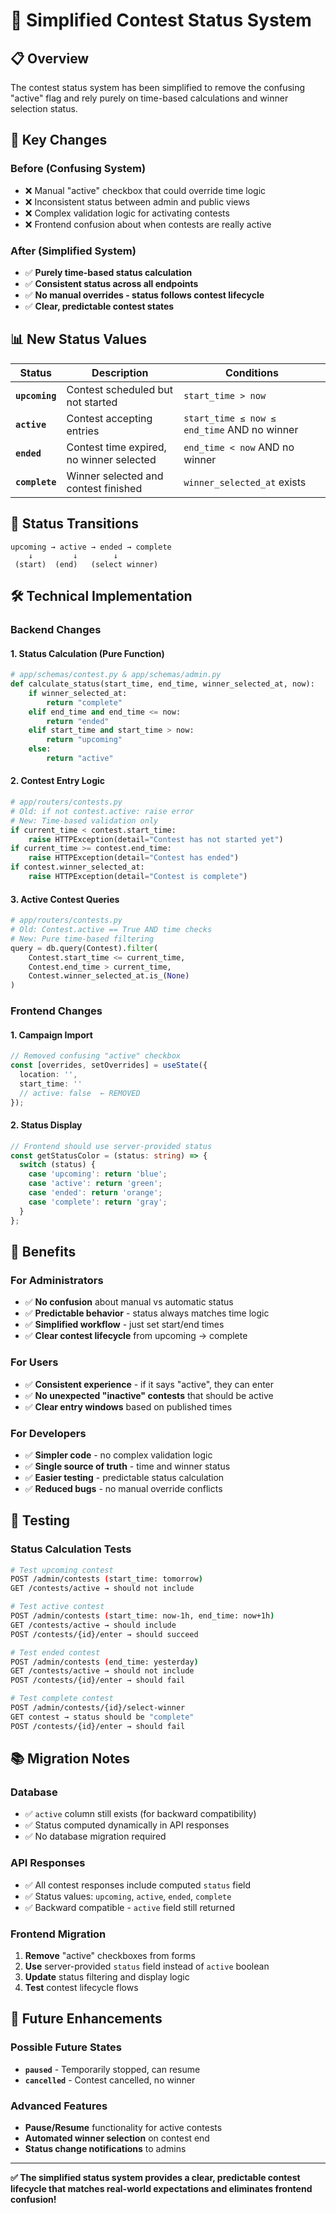 # 🎯 Simplified Contest Status System

## 📋 Overview
The contest status system has been simplified to remove the confusing "active" flag and rely purely on time-based calculations and winner selection status.

## 🔧 Key Changes

### **Before (Confusing System)**
- ❌ Manual "active" checkbox that could override time logic
- ❌ Inconsistent status between admin and public views
- ❌ Complex validation logic for activating contests
- ❌ Frontend confusion about when contests are really active

### **After (Simplified System)**
- ✅ **Purely time-based status calculation**
- ✅ **Consistent status across all endpoints**
- ✅ **No manual overrides - status follows contest lifecycle**
- ✅ **Clear, predictable contest states**

## 📊 New Status Values

| Status | Description | Conditions |
|--------|-------------|------------|
| **`upcoming`** | Contest scheduled but not started | `start_time > now` |
| **`active`** | Contest accepting entries | `start_time ≤ now ≤ end_time` AND no winner |
| **`ended`** | Contest time expired, no winner selected | `end_time < now` AND no winner |
| **`complete`** | Winner selected and contest finished | `winner_selected_at` exists |

## 🔄 Status Transitions

```
upcoming → active → ended → complete
    ↓         ↓        ↓
 (start)  (end)   (select winner)
```

## 🛠️ Technical Implementation

### **Backend Changes**

#### **1. Status Calculation (Pure Function)**
```python
# app/schemas/contest.py & app/schemas/admin.py
def calculate_status(start_time, end_time, winner_selected_at, now):
    if winner_selected_at:
        return "complete"
    elif end_time and end_time <= now:
        return "ended"
    elif start_time and start_time > now:
        return "upcoming"
    else:
        return "active"
```

#### **2. Contest Entry Logic**
```python
# app/routers/contests.py
# Old: if not contest.active: raise error
# New: Time-based validation only
if current_time < contest.start_time:
    raise HTTPException(detail="Contest has not started yet")
if current_time >= contest.end_time:
    raise HTTPException(detail="Contest has ended")
if contest.winner_selected_at:
    raise HTTPException(detail="Contest is complete")
```

#### **3. Active Contest Queries**
```python
# app/routers/contests.py
# Old: Contest.active == True AND time checks
# New: Pure time-based filtering
query = db.query(Contest).filter(
    Contest.start_time <= current_time,
    Contest.end_time > current_time,
    Contest.winner_selected_at.is_(None)
)
```

### **Frontend Changes**

#### **1. Campaign Import**
```typescript
// Removed confusing "active" checkbox
const [overrides, setOverrides] = useState({
  location: '',
  start_time: ''
  // active: false  ← REMOVED
});
```

#### **2. Status Display**
```typescript
// Frontend should use server-provided status
const getStatusColor = (status: string) => {
  switch (status) {
    case 'upcoming': return 'blue';
    case 'active': return 'green';
    case 'ended': return 'orange';
    case 'complete': return 'gray';
  }
};
```

## 🎯 Benefits

### **For Administrators**
- ✅ **No confusion** about manual vs automatic status
- ✅ **Predictable behavior** - status always matches time logic
- ✅ **Simplified workflow** - just set start/end times
- ✅ **Clear contest lifecycle** from upcoming → complete

### **For Users**
- ✅ **Consistent experience** - if it says "active", they can enter
- ✅ **No unexpected "inactive" contests** that should be active
- ✅ **Clear entry windows** based on published times

### **For Developers**
- ✅ **Simpler code** - no complex validation logic
- ✅ **Single source of truth** - time and winner status
- ✅ **Easier testing** - predictable status calculation
- ✅ **Reduced bugs** - no manual override conflicts

## 🧪 Testing

### **Status Calculation Tests**
```bash
# Test upcoming contest
POST /admin/contests (start_time: tomorrow)
GET /contests/active → should not include

# Test active contest  
POST /admin/contests (start_time: now-1h, end_time: now+1h)
GET /contests/active → should include
POST /contests/{id}/enter → should succeed

# Test ended contest
POST /admin/contests (end_time: yesterday)
GET /contests/active → should not include
POST /contests/{id}/enter → should fail

# Test complete contest
POST /admin/contests/{id}/select-winner
GET contest → status should be "complete"
POST /contests/{id}/enter → should fail
```

## 📚 Migration Notes

### **Database**
- ✅ `active` column still exists (for backward compatibility)
- ✅ Status computed dynamically in API responses
- ✅ No database migration required

### **API Responses**
- ✅ All contest responses include computed `status` field
- ✅ Status values: `upcoming`, `active`, `ended`, `complete`
- ✅ Backward compatible - `active` field still returned

### **Frontend Migration**
1. **Remove** "active" checkboxes from forms
2. **Use** server-provided `status` field instead of `active` boolean
3. **Update** status filtering and display logic
4. **Test** contest lifecycle flows

## 🚀 Future Enhancements

### **Possible Future States**
- **`paused`** - Temporarily stopped, can resume
- **`cancelled`** - Contest cancelled, no winner

### **Advanced Features**
- **Pause/Resume** functionality for active contests
- **Automated winner selection** on contest end
- **Status change notifications** to admins

---

**✅ The simplified status system provides a clear, predictable contest lifecycle that matches real-world expectations and eliminates frontend confusion!**

